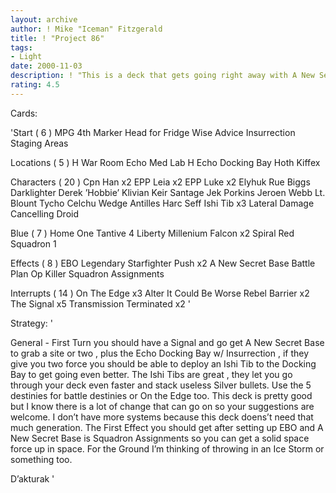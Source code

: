 ```yaml
---
layout: archive
author: ! Mike "Iceman" Fitzgerald
title: ! "Project 86"
tags:
- Light
date: 2000-11-03
description: ! "This is a deck that gets going right away with A New Secret Base and I know can be molded into something really good."
rating: 4.5
---
```

Cards: 

'Start  ( 6 )
MPG
4th Marker
Head for Fridge
Wise Advice
Insurrection
Staging Areas

Locations  ( 5 )
H War Room
Echo Med Lab
H  Echo Docking Bay
Hoth
Kiffex

Characters  ( 20 )
Cpn Han x2
EPP Leia x2
EPP Luke x2
Elyhuk Rue
Biggs Darklighter
Derek ’Hobbie’ Klivian
Keir Santage
Jek Porkins
Jeroen Webb
Lt. Blount
Tycho Celchu
Wedge Antilles
Harc Seff
Ishi Tib x3
Lateral Damage Cancelling Droid

Blue  ( 7 )
Home One
Tantive 4
Liberty
Millenium Falcon x2
Spiral
Red Squadron 1

Effects  ( 8 )
EBO
Legendary Starfighter
Push x2
A New Secret Base
Battle Plan
Op Killer
Squadron Assignments

Interrupts  ( 14 )
On The Edge x3
Alter
It Could Be Worse
Rebel Barrier x2
The Signal x5
Transmission Terminated x2 '

Strategy: '

General - First Turn you should have a Signal and
go get A New Secret Base to grab a site or two , plus the Echo Docking Bay w/ Insurrection , if they give you two force you should be able to deploy an Ishi Tib to the Docking Bay to get going even better. The Ishi Tibs are great , they let you go through your deck even faster and stack useless Silver bullets. Use the 5 destinies for battle destinies or On the Edge too. This deck is pretty good but I know there is a lot of change that can go on so your suggestions are welcome. I don’t have more systems because this
deck doens’t need that much generation. The First Effect you should get after setting up EBO and A New Secret Base is Squadron Assignments so you can get a solid space force up in space. For the Ground I’m thinking of throwing in an Ice Storm or something too.

D’akturak	'